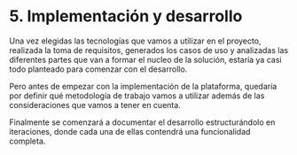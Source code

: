 # 5. Implementación y desarrollo

Una vez elegidas las tecnologías que vamos a utilizar en el proyecto, realizada la toma de requisitos, generados los casos de uso y analizadas las diferentes partes que van a formar el nucleo de la solución, estaría ya casi todo planteado para comenzar con el desarrollo.

Pero antes de empezar con la implementación de la plataforma, quedaría por definir qué metodología de trabajo vamos a utilizar además de las consideraciones que vamos a tener en cuenta.

Finalmente se comenzará a documentar el desarrollo estructurándolo en iteraciones, donde cada una de ellas contendrá una funcionalidad completa.